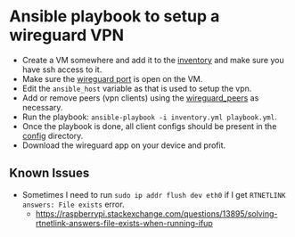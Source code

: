 # Ansible playbook to setup a wireguard VPN

- Create a VM somewhere and add it to the [inventory](inventory.yml) and make sure you have ssh access to it.
- Make sure the [wireguard port](inventory.yml#L23) is open on the VM.
- Edit the `ansible_host` variable as that is used to setup the vpn.
- Add or remove peers (vpn clients) using the [wireguard_peers](inventory.yml#L29) as necessary.
- Run the playbook: `ansible-playbook -i inventory.yml playbook.yml`.
- Once the playbook is done, all client configs should be present in the [config](inventory.yml#L38) directory.
- Download the wireguard app on your device and profit.

## Known Issues

- Sometimes I need to run `sudo ip addr flush dev eth0` if I get `RTNETLINK answers: File exists` error.
  - https://raspberrypi.stackexchange.com/questions/13895/solving-rtnetlink-answers-file-exists-when-running-ifup
